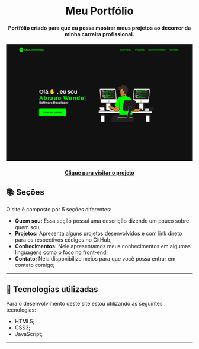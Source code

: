 <h1 align="center">
  <br>Meu Portfólio
</h1>

<h4 align="center">
  Portfólio criado para que eu possa mostrar meus projetos ao decorrer da minha carreira profissional.
</h4>

<div align="center">
  <img src="/assets/images/preview.png" alt="preview">
</div>

<h4 align="center"><a href="https://abraaowendel.github.io/portfolio/" target="_blank">Clique para visitar o projeto</a></h4>

## 📚 Seções

O site é composto por 5 seções diferentes:

- **Quem sou:** Essa seção possuí uma descrição dizendo um pouco sobre quem sou;
- **Projetos:** Apresenta alguns projetos desenvolvidos e com link direto para os respectivos códigos no GitHub;
- **Conhecimentos:** Nele apresentamos meus conhecimentos em algumas linguagens como o foco no front-end;
- **Contato:** Nela disponibilizo meios para que você possa entrar em contato comigo;

---

## 💼 Tecnologias utilizadas

Para o desenvolvimento deste site estou utilizando as seguintes tecnologias:

- HTML5;
- CSS3;
- JavaScript;

---
